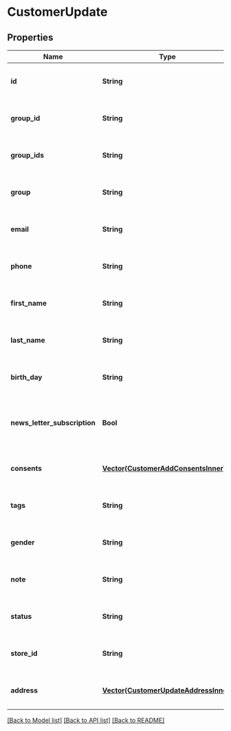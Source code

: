 # CustomerUpdate


## Properties
Name | Type | Description | Notes
------------ | ------------- | ------------- | -------------
**id** | **String** | Entity id | [optional] [default to nothing]
**group_id** | **String** | Customer group_id | [optional] [default to nothing]
**group_ids** | **String** | Groups that will be assigned to a customer | [optional] [default to nothing]
**group** | **String** | Defines the group where the customer | [optional] [default to nothing]
**email** | **String** | Defines customer&#39;s email | [optional] [default to nothing]
**phone** | **String** | Defines customer&#39;s phone number | [optional] [default to nothing]
**first_name** | **String** | Defines customer&#39;s first name | [optional] [default to nothing]
**last_name** | **String** | Defines customer&#39;s last name | [optional] [default to nothing]
**birth_day** | **String** | Defines customer&#39;s birthday | [optional] [default to nothing]
**news_letter_subscription** | **Bool** | Defines whether the newsletter subscription is available for the user | [optional] [default to nothing]
**consents** | [**Vector{CustomerAddConsentsInner}**](CustomerAddConsentsInner.md) | Defines consents to notifications | [optional] [default to nothing]
**tags** | **String** | Customer tags | [optional] [default to nothing]
**gender** | **String** | Defines customer&#39;s gender | [optional] [default to nothing]
**note** | **String** | The customer note. | [optional] [default to nothing]
**status** | **String** | Defines customer&#39;s status | [optional] [default to nothing]
**store_id** | **String** | Store Id | [optional] [default to nothing]
**address** | [**Vector{CustomerUpdateAddressInner}**](CustomerUpdateAddressInner.md) |  | [optional] [default to nothing]


[[Back to Model list]](../README.md#models) [[Back to API list]](../README.md#api-endpoints) [[Back to README]](../README.md)


